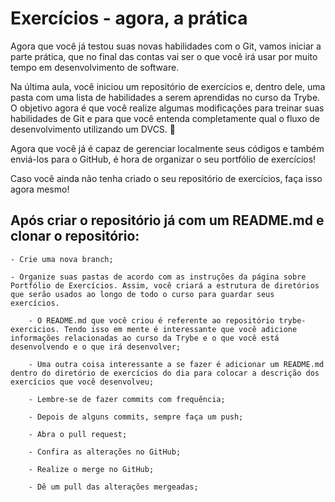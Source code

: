  # Exercícios - agora, a prática

Agora que você já testou suas novas habilidades com o Git, vamos iniciar a parte prática, que no final das contas vai ser o que você irá usar por muito tempo em desenvolvimento de software.

Na última aula, você iniciou um repositório de exercícios e, dentro dele, uma pasta com uma lista de habilidades a serem aprendidas no curso da Trybe. O objetivo agora é que você realize algumas modificações para treinar suas habilidades de Git e para que você entenda completamente qual o fluxo de desenvolvimento utilizando um DVCS. 👾

Agora que você já é capaz de gerenciar localmente seus códigos e também enviá-los para o GitHub, é hora de organizar o seu portfólio de exercícios!

Caso você ainda não tenha criado o seu repositório de exercícios, faça isso agora mesmo!

## Após criar o repositório já com um README.md e clonar o repositório:

    - Crie uma nova branch;

    - Organize suas pastas de acordo com as instruções da página sobre Portfólio de Exercícios. Assim, você criará a estrutura de diretórios que serão usados ao longo de todo o curso para guardar seus exercícios.

        - O README.md que você criou é referente ao repositório trybe-exercicios. Tendo isso em mente é interessante que você adicione informações relacionadas ao curso da Trybe e o que você está desenvolvendo e o que irá desenvolver;

        - Uma outra coisa interessante a se fazer é adicionar um README.md dentro do diretório de exercícios do dia para colocar a descrição dos exercícios que você desenvolveu;

        - Lembre-se de fazer commits com frequência;

        - Depois de alguns commits, sempre faça um push;

        - Abra o pull request;

        - Confira as alterações no GitHub;

        - Realize o merge no GitHub;

        - Dê um pull das alterações mergeadas;